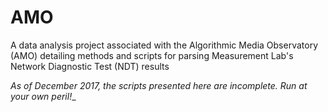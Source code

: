 # AMO
A data analysis project associated with the Algorithmic Media Observatory (AMO) detailing methods and scripts for parsing Measurement Lab's Network Diagnostic Test (NDT) results

_As of December 2017, the scripts presented here are incomplete. Run at your own peril!__
